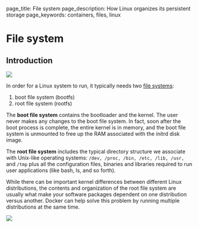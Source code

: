 page_title: File system
page_description: How Linux organizes its persistent storage
page_keywords: containers, files, linux

# File system

## Introduction

![](/terms/images/docker-filesystems-generic.png)

In order for a Linux system to run, it typically needs two [file
systems](http://en.wikipedia.org/wiki/Filesystem):

1. boot file system (bootfs)
2. root file system (rootfs)

The **boot file system** contains the bootloader and the kernel. The
user never makes any changes to the boot file system. In fact, soon
after the boot process is complete, the entire kernel is in memory, and
the boot file system is unmounted to free up the RAM associated with the
initrd disk image.

The **root file system** includes the typical directory structure we
associate with Unix-like operating systems:
`/dev, /proc, /bin, /etc, /lib, /usr,` and `/tmp` plus all the configuration
files, binaries and libraries required to run user applications (like bash,
ls, and so forth).

While there can be important kernel differences between different Linux
distributions, the contents and organization of the root file system are
usually what make your software packages dependent on one distribution
versus another. Docker can help solve this problem by running multiple
distributions at the same time.

![](/terms/images/docker-filesystems-multiroot.png)
